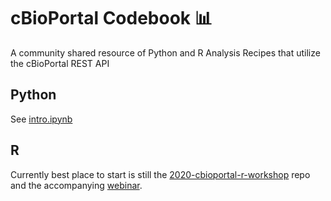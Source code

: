 # cBioPortal Codebook 📊
A community shared resource of Python and R Analysis Recipes that utilize the cBioPortal REST API

## Python
See [intro.ipynb](./python/intro/intro.ipynb)

## R
Currently best place to start is still the [2020-cbioportal-r-workshop](https://github.com/cBioPortal/2020-cbioportal-r-workshop) repo and the accompanying [webinar](https://www.cbioportal.org/tutorials#webinar-5).
